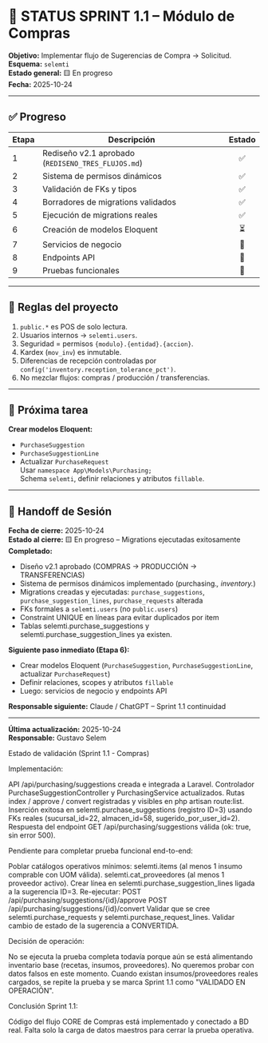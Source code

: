 # 🧭 STATUS SPRINT 1.1 – Módulo de Compras

**Objetivo:** Implementar flujo de Sugerencias de Compra → Solicitud.  
**Esquema:** `selemti`  
**Estado general:** 🟨 En progreso  
**Fecha:** 2025-10-24  

---

## ✅ Progreso

| Etapa | Descripción | Estado |
|-------|--------------|:------:|
| 1 | Rediseño v2.1 aprobado (`REDISENO_TRES_FLUJOS.md`) | ✅ |
| 2 | Sistema de permisos dinámicos | ✅ |
| 3 | Validación de FKs y tipos | ✅ |
| 4 | Borradores de migrations validados | ✅ |
| 5 | Ejecución de migrations reales | ✅ |
| 6 | Creación de modelos Eloquent | ⏳ |
| 7 | Servicios de negocio | 🔲 |
| 8 | Endpoints API | 🔲 |
| 9 | Pruebas funcionales | 🔲 |

---

## 🔧 Reglas del proyecto
1. `public.*` es POS de solo lectura.  
2. Usuarios internos → `selemti.users`.  
3. Seguridad = permisos `{modulo}.{entidad}.{accion}`.  
4. Kardex (`mov_inv`) es inmutable.  
5. Diferencias de recepción controladas por `config('inventory.reception_tolerance_pct')`.  
6. No mezclar flujos: compras / producción / transferencias.

---

## 🚀 Próxima tarea
**Crear modelos Eloquent:**
- `PurchaseSuggestion`
- `PurchaseSuggestionLine`
- Actualizar `PurchaseRequest`  
Usar `namespace App\Models\Purchasing;`  
Schema `selemti`, definir relaciones y atributos `fillable`.

---

## 🧭 Handoff de Sesión

**Fecha de cierre:** 2025-10-24  
**Estado al cierre:** 🟨 En progreso – Migrations ejecutadas exitosamente  
**Completado:**
- Diseño v2.1 aprobado (COMPRAS → PRODUCCIÓN → TRANSFERENCIAS)
- Sistema de permisos dinámicos implementado (purchasing.*, inventory.*)
- Migrations creadas y ejecutadas: `purchase_suggestions`, `purchase_suggestion_lines`, `purchase_requests` alterada
- FKs formales a `selemti.users` (no `public.users`)
- Constraint UNIQUE en líneas para evitar duplicados por item
- Tablas selemti.purchase_suggestions y selemti.purchase_suggestion_lines ya existen.


**Siguiente paso inmediato (Etapa 6):**
- Crear modelos Eloquent (`PurchaseSuggestion`, `PurchaseSuggestionLine`, actualizar `PurchaseRequest`)
- Definir relaciones, scopes y atributos `fillable`
- Luego: servicios de negocio y endpoints API

**Responsable siguiente:** Claude / ChatGPT – Sprint 1.1 continuidad  

---

**Última actualización:** 2025-10-24  
**Responsable:** Gustavo Selem

Estado de validación (Sprint 1.1 - Compras)



Implementación:

API /api/purchasing/suggestions creada e integrada a Laravel.
Controlador PurchaseSuggestionController y PurchasingService actualizados.
Rutas index / approve / convert registradas y visibles en php artisan route:list.
Inserción exitosa en selemti.purchase_suggestions (registro ID=3) usando FKs reales (sucursal_id=22, almacen_id=58, sugerido_por_user_id=2).
Respuesta del endpoint GET /api/purchasing/suggestions válida (ok: true, sin error 500).



Pendiente para completar prueba funcional end-to-end:

Poblar catálogos operativos mínimos:
selemti.items (al menos 1 insumo comprable con UOM válida).
selemti.cat_proveedores (al menos 1 proveedor activo).
Crear línea en selemti.purchase_suggestion_lines ligada a la sugerencia ID=3.
Re-ejecutar:
POST /api/purchasing/suggestions/{id}/approve
POST /api/purchasing/suggestions/{id}/convert
Validar que se cree selemti.purchase_requests y selemti.purchase_request_lines.
Validar cambio de estado de la sugerencia a CONVERTIDA.



Decisión de operación:

No se ejecuta la prueba completa todavía porque aún se está alimentando inventario base (recetas, insumos, proveedores). No queremos probar con datos falsos en este momento.
Cuando existan insumos/proveedores reales cargados, se repite la prueba y se marca Sprint 1.1 como "VALIDADO EN OPERACIÓN".



Conclusión Sprint 1.1:

Código del flujo CORE de Compras está implementado y conectado a BD real.
Falta solo la carga de datos maestros para cerrar la prueba operativa.